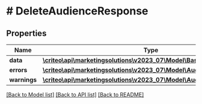# # DeleteAudienceResponse

## Properties

Name | Type | Description | Notes
------------ | ------------- | ------------- | -------------
**data** | [**\criteo\api\marketingsolutions\v2023_07\Model\BasicAudienceDefinition**](BasicAudienceDefinition.md) |  |
**errors** | [**\criteo\api\marketingsolutions\v2023_07\Model\AudienceError[]**](AudienceError.md) |  |
**warnings** | [**\criteo\api\marketingsolutions\v2023_07\Model\AudienceWarning[]**](AudienceWarning.md) |  |

[[Back to Model list]](../../README.md#models) [[Back to API list]](../../README.md#endpoints) [[Back to README]](../../README.md)
